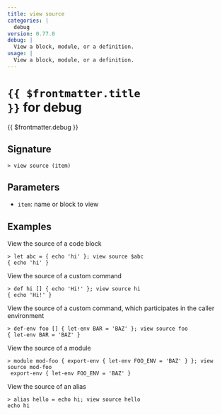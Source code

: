 ```yaml
---
title: view source
categories: |
  debug
version: 0.77.0
debug: |
  View a block, module, or a definition.
usage: |
  View a block, module, or a definition.
---
```


# <code>{{ $frontmatter.title }}</code> for debug

<div class='command-title'>{{ $frontmatter.debug }}</div>

## Signature

```> view source (item)```

## Parameters

 -  `item`: name or block to view

## Examples

View the source of a code block
```shell
> let abc = { echo 'hi' }; view source $abc
{ echo 'hi' }
```

View the source of a custom command
```shell
> def hi [] { echo 'Hi!' }; view source hi
{ echo 'Hi!' }
```

View the source of a custom command, which participates in the caller environment
```shell
> def-env foo [] { let-env BAR = 'BAZ' }; view source foo
{ let-env BAR = 'BAZ' }
```

View the source of a module
```shell
> module mod-foo { export-env { let-env FOO_ENV = 'BAZ' } }; view source mod-foo
 export-env { let-env FOO_ENV = 'BAZ' }
```

View the source of an alias
```shell
> alias hello = echo hi; view source hello
echo hi
```
